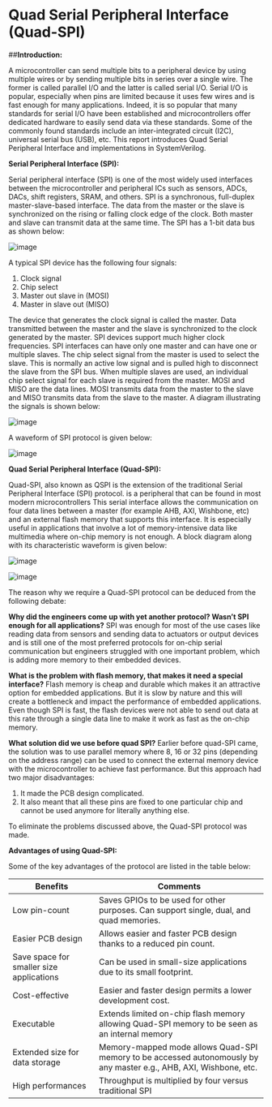 # **Quad Serial Peripheral Interface (Quad-SPI)**


##**Introduction:**

A microcontroller can send multiple bits to a peripheral device by using multiple wires or by sending multiple bits in series over a single wire. The former is called parallel I/O and the latter is called serial I/O. Serial I/O is popular, especially when pins are limited because it uses few wires and is fast enough for many applications. Indeed, it is so popular that many standards for serial I/O have been established and microcontrollers offer dedicated hardware to easily send data via these standards. Some of the commonly found standards include an inter-integrated circuit (I2C), universal serial bus (USB), etc. This report introduces Quad Serial Peripheral Interface and implementations in SystemVerilog. 

**Serial Peripheral Interface (SPI):**

Serial peripheral interface (SPI) is one of the most widely used interfaces between the microcontroller and peripheral ICs such as sensors, ADCs, DACs, shift registers, SRAM, and others. SPI is a synchronous, full-duplex master-slave-based interface. The data from the master or the slave is synchronized on the rising or falling clock edge of the clock. Both master and slave can transmit data at the same time. The SPI has a 1-bit data bus as shown below:

![image](https://user-images.githubusercontent.com/61377755/170161523-0457ccca-a547-42c5-a35a-18a1b11889f0.png)

A typical SPI device has the following four signals:

1) Clock signal
2) Chip select
3) Master out slave in (MOSI) 
4) Master in slave out (MISO)

The device that generates the clock signal is called the master. Data transmitted between the master and the slave is synchronized to the clock generated by the master. SPI devices support much higher clock frequencies. SPI interfaces can have only one master and can have one or multiple slaves. The chip select signal from the master is used to select the slave. This is normally an active low signal and is pulled high to disconnect the slave from the SPI bus. When multiple slaves are used, an individual chip select signal for each slave is required from the master.  MOSI and MISO are the data lines. MOSI transmits data from the master to the slave and MISO transmits data from the slave to the master. A diagram illustrating the signals is shown below:

![image](https://user-images.githubusercontent.com/61377755/170161617-17a8db8c-e0b1-4fe6-a4a2-428216cc4754.png)

A waveform of SPI protocol is given below:
 
![image](https://user-images.githubusercontent.com/61377755/170161683-f5270f07-d351-4ffd-96f3-64c608d43f18.png)

**Quad Serial Peripheral Interface (Quad-SPI):**

Quad-SPI, also known as QSPI is the extension of the traditional Serial Peripheral Interface (SPI) protocol. is a peripheral that can be found in most modern microcontrollers This serial interface allows the communication on four data lines between a master (for example AHB, AXI, Wishbone, etc) and an external flash memory that supports this interface. It is especially useful in applications that involve a lot of memory-intensive data like multimedia where on-chip memory is not enough. A block diagram along with its characteristic waveform is given below:


![image](https://user-images.githubusercontent.com/61377755/170161735-d35f1d7d-3140-4ad8-b5be-e6c4212da56a.png)

![image](https://user-images.githubusercontent.com/61377755/170161757-c210373c-dde7-4053-8f13-c693dd77363d.png)

The reason why we require a Quad-SPI protocol can be deduced from the following debate:

**Why did the engineers come up with yet another protocol? Wasn’t SPI enough for all applications?**
SPI was enough for most of the use cases like reading data from sensors and sending data to actuators or output devices and is still one of the most preferred protocols for on-chip serial communication but engineers struggled with one important problem, which is adding more memory to their embedded devices.

**What is the problem with flash memory, that makes it need a special interface?**
Flash memory is cheap and durable which makes it an attractive option for embedded applications. But it is slow by nature and this will create a bottleneck and impact the performance of embedded applications. Even though SPI is fast, the flash devices were not able to send out data at this rate through a single data line to make it work as fast as the on-chip memory.

**What solution did we use before quad SPI?**
Earlier before quad-SPI came, the solution was to use parallel memory where 8, 16 or 32 pins (depending on the address range) can be used to connect the external memory device with the microcontroller to achieve fast performance. But this approach had two major disadvantages:

1) It made the PCB design complicated.
2) It also meant that all these pins are fixed to one particular chip and cannot be used anymore for literally anything else.

To eliminate the problems discussed above, the Quad-SPI protocol was made.

**Advantages of using Quad-SPI:**

Some of the key advantages of the protocol are listed in the table below:

|   **Benefits**                               |    **Comments**                                                                                                              |
|---------------------------------------------------|--------------------------------------------------------------------------------------------------------------------------------|
|     Low pin-count                                 |     Saves GPIOs to be used for other   purposes. Can support single, dual, and quad memories.                                  |
|     Easier PCB design                             |     Allows easier and faster PCB   design thanks to a reduced pin count.                                                       |
|     Save space for smaller size   applications    |     Can be used in small-size   applications due to its small footprint.                                                       |
|     Cost-effective                                |     Easier and faster design permits   a lower development cost.                                                               |
|     Executable                                    |     Extends limited on-chip flash   memory allowing Quad-SPI memory to be seen as an internal memory                           |
|     Extended size for data storage                |     Memory-mapped mode allows   Quad-SPI memory to be accessed autonomously by any master e.g., AHB, AXI,   Wishbone, etc.     |
|     High performances                             |     Throughput is multiplied by four   versus traditional SPI                                                                  |


